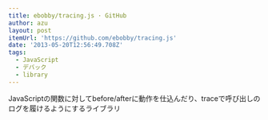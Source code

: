 ```yaml
---
title: ebobby/tracing.js · GitHub
author: azu
layout: post
itemUrl: 'https://github.com/ebobby/tracing.js'
date: '2013-05-20T12:56:49.708Z'
tags:
  - JavaScript
  - デバック
  - library
---
```

JavaScriptの関数に対してbefore/afterに動作を仕込んだり、traceで呼び出しのログを履けるようにするライブラリ
